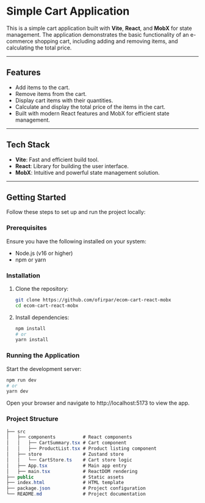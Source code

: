 # Simple Cart Application

This is a simple cart application built with **Vite**, **React**, and **MobX** for state management. The application demonstrates the basic functionality of an e-commerce shopping cart, including adding and removing items, and calculating the total price.

---

## Features

- Add items to the cart.
- Remove items from the cart.
- Display cart items with their quantities.
- Calculate and display the total price of the items in the cart.
- Built with modern React features and MobX for efficient state management.

---

## Tech Stack

- **Vite**: Fast and efficient build tool.
- **React**: Library for building the user interface.
- **MobX**: Intuitive and powerful state management solution.

---

## Getting Started

Follow these steps to set up and run the project locally:

### Prerequisites

Ensure you have the following installed on your system:
- Node.js (v16 or higher)
- npm or yarn

### Installation

1. Clone the repository:
   ```bash
   git clone https://github.com/ofirpar/ecom-cart-react-mobx
   cd ecom-cart-react-mobx
2. Install dependencies:
    ```bash
    npm install
    # or
    yarn install

### Running the Application

Start the development server:
  ```bash
  npm run dev
  # or
  yarn dev
  ```

Open your browser and navigate to http://localhost:5173 to view the app.

### Project Structure
```csharp
├── src
│   ├── components          # React components
│   │   ├── CartSummary.tsx # Cart component
│   │   ├── ProductList.tsx # Product listing component
│   ├── store               # Zustand store
│   │   └── CartStore.ts    # Cart store logic
│   ├── App.tsx             # Main app entry
│   ├── main.tsx            # ReactDOM rendering
├── public                  # Static assets
├── index.html              # HTML template
├── package.json            # Project configuration
└── README.md               # Project documentation
```